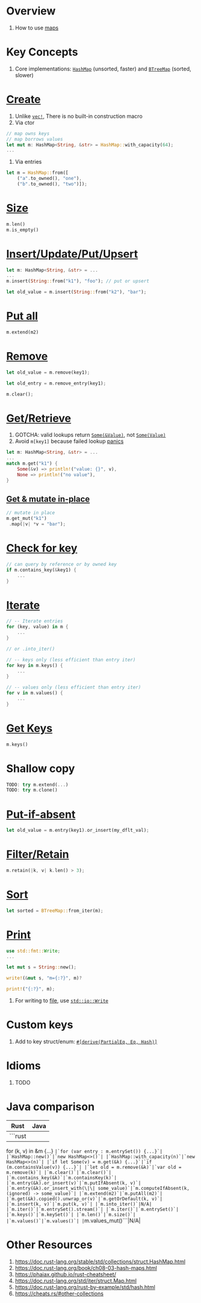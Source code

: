 # Overview

1. How to use [maps](https://doc.rust-lang.org/std/iter/struct.Map.html)

# Key Concepts

1. Core implementations: [`HashMap`](https://doc.rust-lang.org/std/collections/struct.HashMap.html) (unsorted, faster) and [`BTreeMap`](https://doc.rust-lang.org/std/collections/struct.BTreeMap.html) (sorted, slower)

# [Create](https://doc.rust-lang.org/std/collections/struct.HashMap.html#examples)

1. Unlike [`vec!`](https://doc.rust-lang.org/std/macro.vec.html), There is no built-in construction macro
1. Via ctor

```rust
// map owns keys
// map borrows values
let mut m: HashMap<String, &str> = HashMap::with_capacity(64);
...
```

1. Via entries

```rust
let m = HashMap::from([
    ("a".to_owned(), "one"),
    ("b".to_owned(), "two")]);
```

# [Size](https://doc.rust-lang.org/std/collections/struct.HashMap.html#method.len)

```rust
m.len()
m.is_empty()
```

# [Insert/Update/Put/Upsert](https://doc.rust-lang.org/std/collections/struct.HashMap.html#method.insert)

```rust
let m: HashMap<String, &str> = ...
...
m.insert(String::from("k1"), "foo"); // put or upsert

let old_value = m.insert(String::from("k2"), "bar");
```

# [Put all](https://doc.rust-lang.org/std/iter/trait.Extend.html#tymethod.extend)

```rust
m.extend(m2)
```

# [Remove](https://doc.rust-lang.org/std/collections/struct.HashMap.html#method.remove)

```rust
let old_value = m.remove(key1);

let old_entry = m.remove_entry(key1);

m.clear();
```

# [Get/Retrieve](https://doc.rust-lang.org/std/collections/struct.HashMap.html#method.get)

1. GOTCHA: valid lookups return [`Some(&Value)`](https://doc.rust-lang.org/std/option/enum.Option.html#variant.Some), not [`Some(Value)`](https://doc.rust-lang.org/std/option/enum.Option.html#variant.Some)
1. Avoid `m[key1]` because failed lookup [panics](https://www.lurklurk.org/effective-rust/panic.html)

```rust
let m: HashMap<String, &str> = ...
...
match m.get("k1") {
    Some(&v) => println!("value: {}", v),
    None => println!("no value"),
}
```

## [Get & mutate in-place](https://doc.rust-lang.org/std/collections/struct.HashMap.html#method.get_mut)

```rust
// mutate in place
m.get_mut("k1")
 .map(|v| *v = "bar");
```

# [Check for key](https://doc.rust-lang.org/std/collections/struct.HashMap.html#method.contains_key)

```rust
// can query by reference or by owned key
if m.contains_key(&key1) {
    ...
}
```

# [Iterate](https://doc.rust-lang.org/std/collections/struct.HashMap.html#method.iter)

```rust
// -- Iterate entries
for (key, value) in m {
    ...
}

// or .into_iter()

// -- keys only (less efficient than entry iter)
for key in m.keys() {
    ...
}

// -- values only (less efficient than entry iter)
for v in m.values() {
    ...
}
```

# [Get Keys](https://doc.rust-lang.org/std/collections/struct.HashMap.html#method.keys)

```rust
m.keys()
```

# Shallow copy

```rust
TODO: try m.extend(...)
TODO: try m.clone()
```

# [Put-if-absent](https://doc.rust-lang.org/stable/std/collections/hash_map/enum.Entry.html#method.or_insert)

```rust
let old_value = m.entry(key1).or_insert(my_dflt_val);
```

# [Filter/Retain](https://doc.rust-lang.org/std/collections/struct.HashMap.html#method.retain)

```rust
m.retain(|k, v| k.len() > 3);
```

# [Sort](https://doc.rust-lang.org/std/collections/struct.BTreeMap.html#impl-FromIterator%3C(K%2C%20V)%3E-for-BTreeMap%3CK%2C%20V%2C%20Global%3E)

```rust
let sorted = BTreeMap::from_iter(m);
```

# [Print](https://doc.rust-lang.org/std/collections/struct.HashMap.html#method.fmt)

```rust
use std::fmt::Write;
...

let mut s = String::new();

write!(&mut s, "m={:?}", m)?

print!("{:?}", m);
```

1. For writing to [file](https://doc.rust-lang.org/std/fs/struct.File.html), use [`std::io::Write`](https://doc.rust-lang.org/std/io/trait.Write.html)

# Custom keys

1. Add to key struct/enum: [`#[derive(PartialEq, Eq, Hash)]`](./traits.derive.md)

# Idioms

1. TODO


# Java comparison
|Rust|Java|
|---|---|
|```rust
for (k, v) in &m {...}
```|`for (var entry : m.entrySet()) {...}`|
|`HashMap::new()`|`new HashMap<>()`|
|`HashMap::with_capacity(n)`|`new HashMap<>(n)`|
|`if let Some(v) = m.get(&k) {...}`|`if (m.containsValue(v)) {...}`|
|`let old = m.remove(&k)`|`var old = m.remove(k)`|
|`m.clear()`|`m.clear()`|
|`m.contains_key(&k)`|`m.containsKey(k)`|
|`m.entry(&k).or_insert(v)`|`m.putIfAbsent(k, v)`|
|`m.entry(&k).or_insert_with(\|\| some_value)`|`m.computeIfAbsent(k, (ignored) -> some_value)`|
|`m.extend(m2)`|`m.putAll(m2)`|
|`m.get(&k).copied().unwrap_or(v)`|`m.getOrDefault(k, v)`|
|`m.insert(k, v)`|`m.put(k, v)`|
|`m.into_iter()`|N/A|
|`m.iter()`|`m.entrySet().stream()`|
|`m.iter()`|`m.entrySet()`|
|`m.keys()`|`m.keySet()`|
|`m.len()`|`m.size()`|
|`m.values()`|`m.values()`|
|```m.values_mut()```|N/A|


# Other Resources

1. https://doc.rust-lang.org/stable/std/collections/struct.HashMap.html
1. https://doc.rust-lang.org/book/ch08-03-hash-maps.html
1. https://phaiax.github.io/rust-cheatsheet/
1. https://doc.rust-lang.org/std/iter/struct.Map.html
1. https://doc.rust-lang.org/rust-by-example/std/hash.html
1. https://cheats.rs/#other-collections

